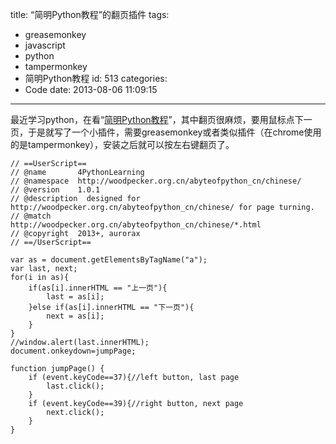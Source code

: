 title: “简明Python教程”的翻页插件
tags:
  - greasemonkey
  - javascript
  - python
  - tampermonkey
  - 简明Python教程
id: 513
categories:
  - Code
date: 2013-08-06 11:09:15
---

最近学习python，在看“[简明Python教程](http://woodpecker.org.cn/abyteofpython_cn/chinese/)”，其中翻页很麻烦，要用鼠标点下一页，于是就写了一个小插件，需要greasemonkey或者类似插件（在chrome使用的是tampermonkey），安装之后就可以按左右键翻页了。

	// ==UserScript==
	// @name       4PythonLearning
	// @namespace  http://woodpecker.org.cn/abyteofpython_cn/chinese/
	// @version    1.0.1
	// @description  designed for http://woodpecker.org.cn/abyteofpython_cn/chinese/ for page turning.
	// @match      http://woodpecker.org.cn/abyteofpython_cn/chinese/*.html
	// @copyright  2013+, aurorax
	// ==/UserScript==
	
	var as = document.getElementsByTagName("a");
	var last, next;
	for(i in as){
	    if(as[i].innerHTML == "上一页"){
        	last = as[i];	
    	}else if(as[i].innerHTML == "下一页"){
        	next = as[i];
    	}
	}
	//window.alert(last.innerHTML);
	document.onkeydown=jumpPage;
	
	function jumpPage() {
    	if (event.keyCode==37){//left button, last page
			last.click();
    	}
    	if (event.keyCode==39){//right button, next page
        	next.click();
    	}
	}
&nbsp;